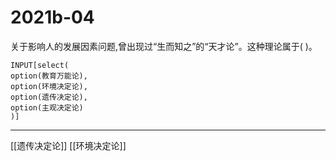 # 2021b-04
关于影响人的发展因素问题,曾出现过“生而知之”的“天才论”。这种理论属于( )。
```meta-bind
INPUT[select(
option(教育万能论),
option(环境决定论),
option(遗传决定论),
option(主观决定论)
)]
```

---

[[遗传决定论]]
[[环境决定论]]
